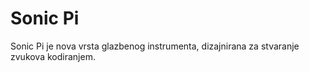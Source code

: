 # Sonic Pi

Sonic Pi je nova vrsta glazbenog instrumenta, dizajnirana za stvaranje zvukova kodiranjem.